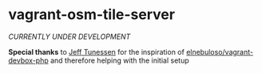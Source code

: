 # vagrant-osm-tile-server

*CURRENTLY UNDER DEVELOPMENT*

**Special thanks** to [Jeff Tunessen](https://github.com/elnebuloso) for the inspiration of [elnebuloso/vagrant-devbox-php](https://github.com/elnebuloso/vagrant-devbox-php) and therefore helping with the initial setup
